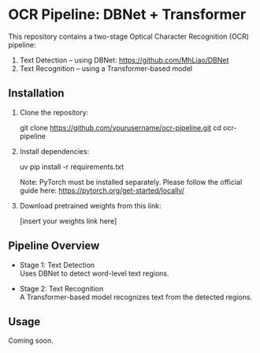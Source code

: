 # OCR Pipeline: DBNet + Transformer

This repository contains a two-stage Optical Character Recognition (OCR) pipeline:

1. Text Detection – using DBNet: https://github.com/MhLiao/DBNet
2. Text Recognition – using a Transformer-based model

## Installation

1. Clone the repository:

   git clone https://github.com/yourusername/ocr-pipeline.git
   cd ocr-pipeline

2. Install dependencies:

   uv pip install -r requirements.txt

   Note: PyTorch must be installed separately. Please follow the official guide here:
   https://pytorch.org/get-started/locally/

3. Download pretrained weights from this link:

   [insert your weights link here]

## Pipeline Overview

- Stage 1: Text Detection  
  Uses DBNet to detect word-level text regions.

- Stage 2: Text Recognition  
  A Transformer-based model recognizes text from the detected regions.

## Usage

Coming soon.
